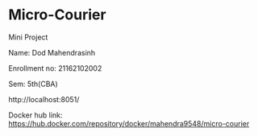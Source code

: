 # Micro-Courier
Mini Project

Name: Dod Mahendrasinh

Enrollment no: 21162102002

Sem: 5th(CBA)

http://localhost:8051/

Docker hub link: https://hub.docker.com/repository/docker/mahendra9548/micro-courier
